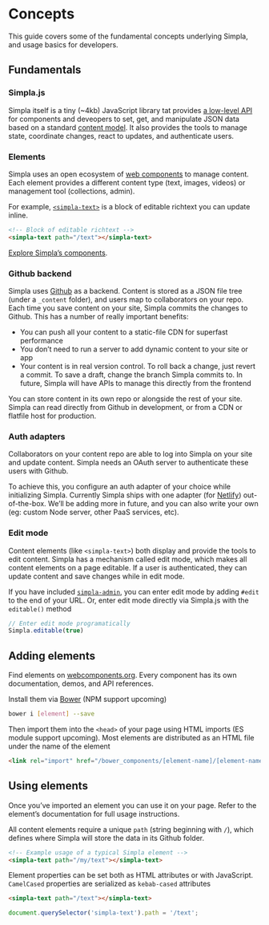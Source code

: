 # Concepts
This guide covers some of the fundamental concepts underlying Simpla, and usage basics for developers.

## Fundamentals

### Simpla.js

Simpla itself is a tiny (~4kb) JavaScript library tat provides [a low-level API](/guides/simpla-js.html) for components and deveopers to set, get, and manipulate JSON data based on a standard [content model](/guides/content-model.html). It also provides the tools to manage state, coordinate changes, react to updates, and authenticate users.

### Elements

Simpla uses an open ecosystem of [web components](https://www.webcomponents.org) to manage content. Each element provides a different content type (text, images, videos) or management tool (collections, admin).

For example, [`<simpla-text>`](https://www.webcomponents.org/element/SimplaElements/simpla-text) is a block of editable richtext you can update inline.

```html
<!-- Block of editable richtext -->
<simpla-text path="/text"></simpla-text>
```

[Explore Simpla’s components](https://www.webcomponents.org/collection/simplaio/simpla-elements).

### Github backend

Simpla uses [Github](https://github.com) as a backend. Content is stored as a JSON file tree (under a `_content` folder), and users map to collaborators on your repo. Each time you save content on your site, Simpla commits the changes to Github. This has a number of really important benefits:

*   You can push all your content to a static-file CDN for superfast performance
*   You don’t need to run a server to add dynamic content to your site or app
*   Your content is in real version control. To roll back a change, just revert a commit. To save a draft, change the branch Simpla commits to. In future, Simpla will have APIs to manage this directly from the frontend

You can store content in its own repo or alongside the rest of your site. Simpla can read directly from Github in development, or from a CDN or flatfile host for production.

### Auth adapters

Collaborators on your content repo are able to log into Simpla on your site and update content. Simpla needs an OAuth server to authenticate these users with Github.

To achieve this, you configure an auth adapter of your choice while initializing Simpla. Currently Simpla ships with one adapter (for [Netlify](https://netlify.com)) out-of-the-box. We’ll be adding more in future, and you can also write your own (eg: custom Node server, other PaaS services, etc).

### Edit mode

Content elements (like `<simpla-text>`) both display and provide the tools to edit content. Simpla has a mechanism called edit mode, which makes all content elements on a page editable. If a user is authenticated, they can update content and save changes while in edit mode.

If you have included [`simpla-admin`](http://webcomponents.org/element/SimplaElements/simpla-admin), you can enter edit mode by adding `#edit` to the end of your URL. Or, enter edit mode directly via Simpla.js with the `editable()` method

```js
// Enter edit mode programatically
Simpla.editable(true)
```

## Adding elements

Find elements on [webcomponents.org](https://www.webcomponents.org/collection/simplaio/simpla-elements). Every component has its own documentation, demos, and API references.

Install them via [Bower](http://bower.io/) (NPM support upcoming)

```sh
bower i [element] --save
```

Then import them into the `<head>` of your page using HTML imports (ES module support upcoming). Most elements are distributed as an HTML file under the name of the element

```html
<link rel="import" href="/bower_components/[element-name]/[element-name].html">
```

## Using elements

Once you’ve imported an element you can use it on your page. Refer to the element’s documentation for full usage instructions.

All content elements require a unique `path` (string beginning with `/`), which defines where Simpla will store the data in its Github folder.

```html
<!-- Example usage of a typical Simpla element -->
<simpla-text path="/my/text"></simpla-text>
```

Element properties can be set both as HTML attributes or with JavaScript. `CamelCased` properties are serialized as `kebab-cased` attributes

```html
<simpla-text path="/text"></simpla-text>
```

```js
document.querySelector('simpla-text').path = '/text';
```
